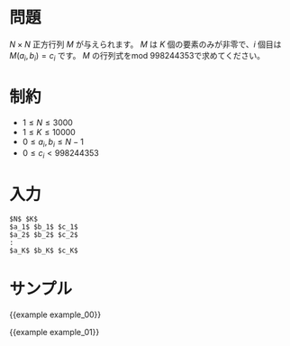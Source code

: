 問題
=========

$N \times N$ 正方行列 $M$ が与えられます。
$M$ は $K$ 個の要素のみが非零で、$i$ 個目は $M(a_i, b_i) = c_i$ です。
$M$ の行列式をmod 998244353で求めてください。

制約
=========

- $1 \leq N \leq 3000$
- $1 \leq K \leq 10000$
- $0 \leq a_i, b_i \leq N - 1$
- $0 \leq c_i < 998244353$

入力
=========

```
$N$ $K$
$a_1$ $b_1$ $c_1$
$a_2$ $b_2$ $c_2$
:
$a_K$ $b_K$ $c_K$
```

サンプル
=========

{{example example_00}}

{{example example_01}}

